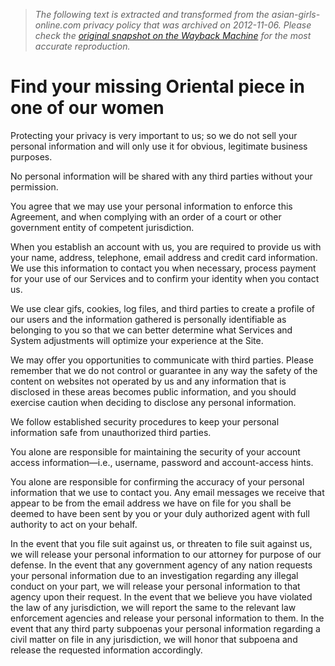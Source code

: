 > *The following text is extracted and transformed from the asian-girls-online.com privacy policy that was archived on 2012-11-06. Please check the [original snapshot on the Wayback Machine](https://web.archive.org/web/20121106225636id_/http%3A//www.asian-girls-online.com/privacy) for the most accurate reproduction.*

# Find your missing Oriental piece in one of our women

Protecting your privacy is very important to us; so we do not sell your personal information and will only use it for obvious, legitimate business purposes.

No personal information will be shared with any third parties without your permission.

You agree that we may use your personal information to enforce this Agreement, and when complying with an order of a court or other government entity of competent jurisdiction.

When you establish an account with us, you are required to provide us with your name, address, telephone, email address and credit card information. We use this information to contact you when necessary, process payment for your use of our Services and to confirm your identity when you contact us.

We use clear gifs, cookies, log files, and third parties to create a profile of our users and the information gathered is personally identifiable as belonging to you so that we can better determine what Services and System adjustments will optimize your experience at the Site.

We may offer you opportunities to communicate with third parties. Please remember that we do not control or guarantee in any way the safety of the content on websites not operated by us and any information that is disclosed in these areas becomes public information, and you should exercise caution when deciding to disclose any personal information.

We follow established security procedures to keep your personal information safe from unauthorized third parties.

You alone are responsible for maintaining the security of your account access information—i.e., username, password and account-access hints.

You alone are responsible for confirming the accuracy of your personal information that we use to contact you. Any email messages we receive that appear to be from the email address we have on file for you shall be deemed to have been sent by you or your duly authorized agent with full authority to act on your behalf.

In the event that you file suit against us, or threaten to file suit against us, we will release your personal information to our attorney for purpose of our defense. In the event that any government agency of any nation requests your personal information due to an investigation regarding any illegal conduct on your part, we will release your personal information to that agency upon their request. In the event that we believe you have violated the law of any jurisdiction, we will report the same to the relevant law enforcement agencies and release your personal information to them. In the event that any third party subpoenas your personal information regarding a civil matter on file in any jurisdiction, we will honor that subpoena and release the requested information accordingly.
